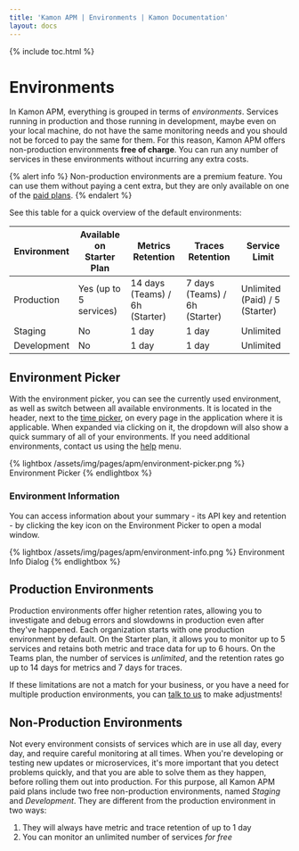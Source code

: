 ```yaml
---
title: 'Kamon APM | Environments | Kamon Documentation'
layout: docs
---
```


{% include toc.html %}

Environments
============

In Kamon APM, everything is grouped in terms of _environments_. Services running in production and those running in development, maybe even on your local machine, do not have the same monitoring needs and you should not be forced to pay the same for them. For this reason, Kamon APM offers non-production environments **free of charge**. You can run any number of services in these environments without incurring any extra costs.

{% alert info %}
Non-production environments are a premium feature. You can use them without paying a cent extra, but they are only available on one of the [paid plans].
{% endalert %}

See this table for a quick overview of the default environments:

| Environment | Available on Starter Plan | Metrics Retention | Traces Retention | Service Limit |
|-------------|---------------------------|-------------------|------------------|---------------|
| Production  | Yes (up to 5 services)    | 14 days (Teams) / 6h (Starter) | 7 days (Teams) / 6h (Starter) | Unlimited (Paid) / 5 (Starter) |
| Staging     | No                        | 1 day             | 1 day            | Unlimited     |
| Development | No                        | 1 day             | 1 day            | Unlimited     |

Environment Picker
-------------------

With the environment picker, you can see the currently used environment, as well as switch between all available environments. It is located in the header, next to the [time picker], on every page in the application where it is applicable. When expanded via clicking on it, the dropdown will also show a quick summary of all of your environments. If you need additional environments, contact us using the [help] menu.

{% lightbox /assets/img/pages/apm/environment-picker.png %}
Environment Picker
{% endlightbox %}
### Environment Information

You can access information about your summary - its API key and retention - by clicking the key icon on the Environment Picker to open a modal window.


{% lightbox /assets/img/pages/apm/environment-info.png %}
Environment Info Dialog
{% endlightbox %}

Production Environments
------------------------

Production environments offer higher retention rates, allowing you to investigate and debug errors and slowdowns in production even after they've happened. Each organization starts with one production environment by default. On the Starter plan, it allows you to monitor up to 5 services and retains both metric and trace data for up to 6 hours. On the Teams plan, the number of services is _unlimited_, and the retention rates go up to 14 days for metrics and 7 days for traces.

If these limitations are not a match for your business, or you have a need for multiple production environments, you can [talk to us][help] to make adjustments!


Non-Production Environments
----------------------------

Not every environment consists of services which are in use all day, every day, and require careful monitoring at all times. When you're developing or testing new updates or microservices, it's more important that you detect problems quickly, and that you are able to solve them as they happen, before rolling them out into production. For this purpose, all Kamon APM paid plans include two free non-production environments, named _Staging_ and _Development_. They are different from the production environment in two ways:

1. They will always have metric and trace retention of up to 1 day
2. You can monitor an unlimited number of services _for free_

[paid plans]: ./plans/
[time picker]: ./time-picker/
[help]: ./help/
